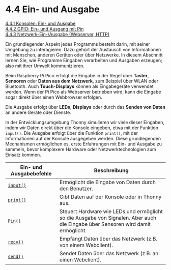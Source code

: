# 4.4 Ein- und Ausgabe

[4.4.1 Konsolen: Ein- und Ausgabe](4.4.1KonsoleneinAusgabe.md)<br>
[4.4.2 GPIO: Ein- und Ausgang mit Pin](4.4.2GPIO-EinAusgang.md)<br>
[4.4.3 Netzwerk-Ein-/Ausgabe (Webserver, HTTP)](4.4.3Netzwerk.md)<br>

Ein grundlegender Aspekt jedes Programms besteht darin, mit seiner Umgebung zu interagieren. Dazu gehört der Austausch von Informationen mit Menschen, anderen Geräten oder über Netzwerke. In diesem Abschnitt lernen Sie, wie Programme Eingaben verarbeiten und Ausgaben erzeugen; also mit ihrer Umwelt kommunizieren.

Beim Raspberry Pi Pico erfolgt die Eingabe in der Regel über **Taster**, **Sensoren** oder **Daten aus dem Netzwerk**, zum Beispiel über WLAN oder Bluetooth. Auch **Touch-Displays** können als Eingabegeräte verwendet werden. Wenn der Pi Pico als Webserver betrieben wird, kann die Eingabe sogar direkt über einen Webbrowser erfolgen.

Die Ausgabe erfolgt über **LEDs**, **Displays** oder durch das **Senden von Daten** an andere Geräte oder Dienste.

In der Entwicklungsumgebung Thonny simulieren wir viele dieser Eingaben, indem wir Daten direkt über die Konsole eingeben, etwa mit der Funktion `input()`. Die Ausgabe erfolgt über die Funktion `print()`, mit der Informationen auf der Konsole ausgegeben werden. Diese grundlegenden Mechanismen ermöglichen es, erste Erfahrungen mit Ein- und Ausgabe zu sammeln, bevor komplexere Hardware oder Netzwerktechnologien zum Einsatz kommen.


| Ein- und Ausgabebefehle     | Beschreibung                                                   |
|------------|----------------------------------------------------------------|
| [`input()`](https://docs.python.org/3/library/functions.html#input)  | Ermöglicht die Eingabe von Daten durch den Benutzer.            |
| [`print()`](https://docs.python.org/3/library/functions.html#print)  | Gibt Daten auf der Konsole oder in Thonny aus.                  |
| [`Pin()`](https://docs.micropython.org/en/latest/library/machine.Pin.html)    | Steuert Hardware wie LEDs und ermöglicht so die Ausgabe von Signalen. Aber auch die Eingabe über Sensoren wird damit ermöglicht.|
| [`recv()`](https://docs.python.org/3/library/socket.html#socket.socket.recv)   | Empfängt Daten über das Netzwerk (z.B. von einem Webclient).    |
| [`send()`](https://docs.python.org/3/library/socket.html#socket.socket.send)   | Sendet Daten über das Netzwerk (z.B. an einen Webclient).       |


